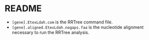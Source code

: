 # README
  - <code>[gene].EtexLdah.com</code> is the RRTree command file.
  - <code>[gene].aligned.EtexLdah.nogaps.faa</code> is the nucleotide alignment necessary to run the RRTree analysis.
